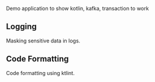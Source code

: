 Demo application to show kotlin, kafka, transaction to work

## Logging

Masking sensitive data in logs.

## Code Formatting

Code formatting using ktlint.